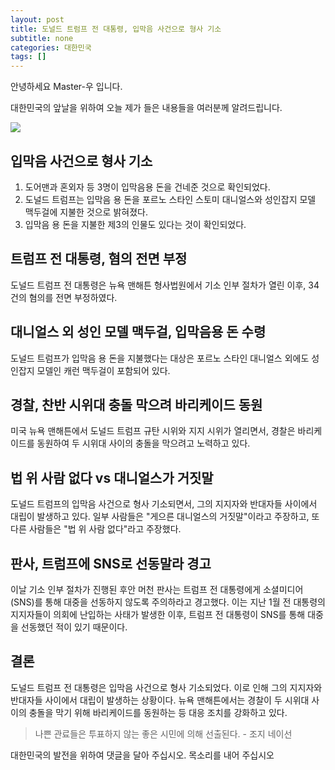 ```yaml
---
layout: post
title: 도널드 트럼프 전 대통령, 입막음 사건으로 형사 기소
subtitle: none
categories: 대한민국
tags: []
---
```


안녕하세요 Master-우 입니다.

대한민국의 앞날을 위하여 오늘 제가 들은 내용들을 여러분께 알려드립니다.





![](https://source.unsplash.com/800x450/?luxury)

##  입막음 사건으로 형사 기소

1. 도어맨과 혼외자 등 3명이 입막음용 돈을 건네준 것으로 확인되었다.
2. 도널드 트럼프는 입막음 용 돈을 포르노 스타인 스토미 대니얼스와 성인잡지 모델 맥두걸에 지불한 것으로 밝혀졌다.
3. 입막음 용 돈을 지불한 제3의 인물도 있다는 것이 확인되었다.

## 트럼프 전 대통령, 혐의 전면 부정

도널드 트럼프 전 대통령은 뉴욕 맨해튼 형사법원에서 기소 인부 절차가 열린 이후, 34건의 혐의를 전면 부정하였다.

## 대니얼스 외 성인 모델 맥두걸, 입막음용 돈 수령

도널드 트럼프가 입막음 용 돈을 지불했다는 대상은 포르노 스타인 대니얼스 외에도 성인잡지 모델인 캐런 맥두걸이 포함되어 있다.

## 경찰, 찬반 시위대 충돌 막으려 바리케이드 동원

미국 뉴욕 맨해튼에서 도널드 트럼프 규탄 시위와 지지 시위가 열리면서, 경찰은 바리케이드를 동원하여 두 시위대 사이의 충돌을 막으려고 노력하고 있다.

## 법 위 사람 없다 vs 대니얼스가 거짓말

도널드 트럼프의 입막음 사건으로 형사 기소되면서, 그의 지지자와 반대자들 사이에서 대립이 발생하고 있다. 일부 사람들은 "게으른 대니얼스의 거짓말"이라고 주장하고, 또 다른 사람들은 "법 위 사람 없다"라고 주장했다.

## 판사, 트럼프에 SNS로 선동말라 경고

이날 기소 인부 절차가 진행된 후안 머천 판사는 트럼프 전 대통령에게 소셜미디어(SNS)를 통해 대중을 선동하지 않도록 주의하라고 경고했다. 이는 지난 1월 전 대통령의 지지자들이 의회에 난입하는 사태가 발생한 이후, 트럼프 전 대통령이 SNS를 통해 대중을 선동했던 적이 있기 때문이다.

## 결론

도널드 트럼프 전 대통령은 입막음 사건으로 형사 기소되었다. 이로 인해 그의 지지자와 반대자들 사이에서 대립이 발생하는 상황이다. 뉴욕 맨해튼에서는 경찰이 두 시위대 사이의 충돌을 막기 위해 바리케이드를 동원하는 등 대응 조치를 강화하고 있다.


> 나쁜 관료들은 투표하지 않는 좋은 시민에 의해 선출된다. - 조지 네이선

대한민국의 발전을 위하여 댓글을 달아 주십시오. 목소리를 내어 주십시오
